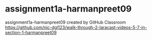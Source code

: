 # assignment1a-harmanpreet09
assignment1a-harmanpreet09 created by GitHub Classroom
https://github.com/nic-dgl123/walk-through-2-laracast-videos-5-7-in-section-1-harmanpreet09